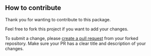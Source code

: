 ## How to contribute

Thank you for wanting to contribute to this package.

Feel free to fork this project if you want to add your changes.


To submit a change, please [create a pull request](https://github.com/Ojelaidi/similigo/compare) from your forked repository.
Make sure your PR has a clear title and description of your changes.